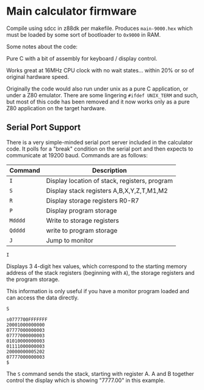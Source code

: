 # Main calculator firmware

Compile using sdcc in z88dk per makefile.  Produces
`main-9000.hex` which must be loaded by some sort of bootloader
to `0x9000` in RAM.

Some notes about the code:

Pure C with a bit of assembly for keyboard / display control.

Works great at 16MHz CPU clock with no wait states... within 20%
or so of original hardware speed.

Originally the code would also run under unix as a pure C application,
or under a Z80 emulator.  There are some lingering `#ifdef UNIX_TERM`
and such, but most of this code has been removed and it now works
only as a pure Z80 application on the target hardware.

## Serial Port Support

There is a very simple-minded serial port server included in the
calculator code.  It polls for a "break" condition on the serial port
and then expects to communicate at 19200 baud.  Commands are as follows:

Command   | Description
-------   | -----------  
 `I    `  | Display location of stack, registers, program
 `S    `  | Display stack registers A,B,X,Y,Z,T,M1,M2
 `R    `  | Display storage registers R0-R7
 `P    `  | Display program storage
 `Mdddd`  | Write to storage registers
 `Qdddd`  | write to program storage
 `J    `  | Jump to monitor

`I`

Displays 3 4-digit hex values, which correspond to the starting
memory address of the stack registers (beginning with `A`),
the storage registers and the program storage.

This information is only useful if you have a monitor program
loaded and can access the data directly.

```
S

s0777700FFFFFFF                                                               
20001000000000                                                                  
07777000000003                                                                  
07777000000003                                                                  
01010000000003                                                                  
01111000000003                                                                  
20000000005202                                                                  
07777000000003                                                                  
$
```

The `S` command sends the stack, starting with register A.
A and B together control the display which is showing "7777.00"
in this example.

